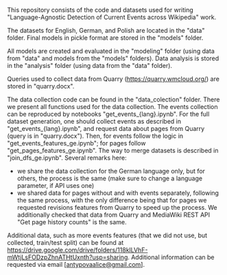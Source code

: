 This repository consists of the code and datasets used for writing "Language-Agnostic Detection of Current Events across Wikipedia" work.

The datasets for English, German, and Polish are located in the "data" folder.
Final models in pickle format are stored in the "models" folder. 

All models are created and evaluated in the "modeling" folder (using data from "data" and models from the "models" folders).
Data analysis is stored in the "analysis" folder (using data from the "data" folder).

Queries used to collect data from Quarry (https://quarry.wmcloud.org/) are stored in "quarry.docx".

The data collection code can be found in the "data_colection" folder. There we present all functions used for the data collection.
The events collection can be reproduced by notebooks "get_events_{lang}.ipynb".
For the full dataset generation, one should collect events as described in "get_events_{lang}.ipynb", and request data about pages from Quarry (query is in "quarry.docx"). Then, for events follow the logic in "get_events_features_ge.ipynb"; for pages follow "get_pages_features_ge.ipynb". The way to merge datasets is described in "join_dfs_ge.ipynb".
Several remarks here:
- we share the data collection for the German language only, but for others, the process is the same (make sure to change a language parameter, if API uses one)
- we shared data for pages without and with events separately, following the same process, with the only difference being that for pages we requested revisions features from Quarry to speed up the process. We additionally checked that data from Quarry and MediaWiki REST API "Get page history counts" is the same.

Additional data, such as more events features (that we did not use, but collected, train/test split) can be found at https://drive.google.com/drive/folders/118klLVhF-mWtjLsFODzpZhnATHtUxnth?usp=sharing.
Additional information can be requested via email [antypovaalice@gmail.com].
